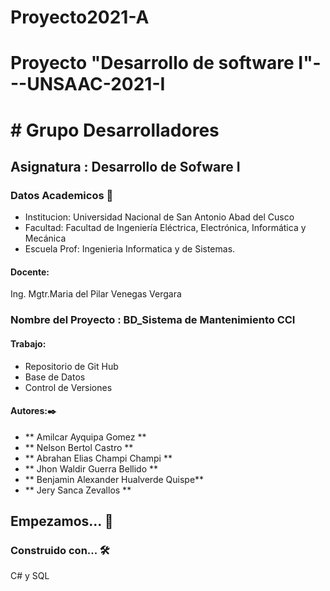 # Proyecto2021-A
# Proyecto "Desarrollo de software I"---UNSAAC-2021-I
# # Grupo Desarrolladores 
## Asignatura : Desarrollo de Sofware I
### Datos Academicos 📖
- Institucion: Universidad Nacional de San Antonio Abad del Cusco
- Facultad: Facultad de Ingeniería Eléctrica, Electrónica, Informática y Mecánica
- Escuela Prof: Ingenieria Informatica y de Sistemas.
#### Docente:
Ing. Mgtr.Maria del Pilar Venegas Vergara
### Nombre del Proyecto : BD_Sistema de Mantenimiento CCI 
#### Trabajo:
- Repositorio de Git Hub
- Base de Datos 
- Control de Versiones
#### Autores:✒️
 - ** Amilcar Ayquipa Gomez  **
- ** Nelson Bertol Castro  **
- ** Abrahan Elias Champi Champi **
- ** Jhon Waldir Guerra Bellido **
- ** Benjamin Alexander Hualverde Quispe**
- ** Jery Sanca Zevallos **
## Empezamos... 🚀

### Construido con... 🛠️
C# y SQL
